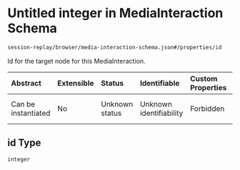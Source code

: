 # Untitled integer in MediaInteraction Schema

```txt
session-replay/browser/media-interaction-schema.json#/properties/id
```

Id for the target node for this MediaInteraction.

| Abstract            | Extensible | Status         | Identifiable            | Custom Properties | Additional Properties | Access Restrictions | Defined In                                                                                                            |
| :------------------ | :--------- | :------------- | :---------------------- | :---------------- | :-------------------- | :------------------ | :-------------------------------------------------------------------------------------------------------------------- |
| Can be instantiated | No         | Unknown status | Unknown identifiability | Forbidden         | Allowed               | none                | [media-interaction-schema.json\*](../out/session-replay/browser/media-interaction-schema.json "open original schema") |

## id Type

`integer`
